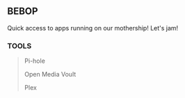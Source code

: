 ## BEBOP

Quick access to apps running on our mothership! Let's jam!

### TOOLS

> Pi-hole
>
> Open Media Voult
>
> Plex